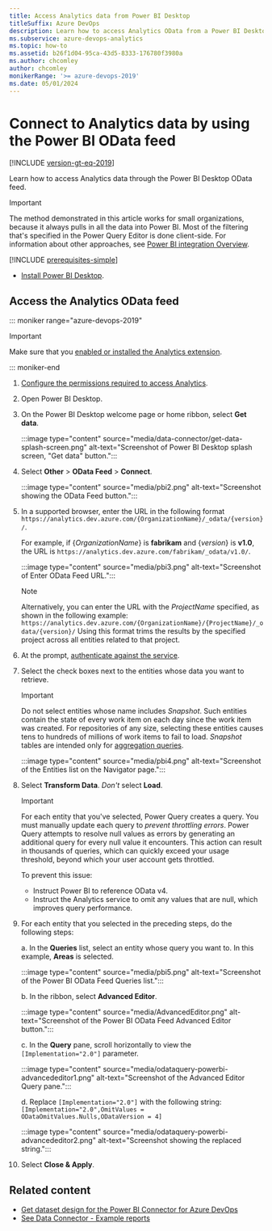 ```yaml
---
title: Access Analytics data from Power BI Desktop
titleSuffix: Azure DevOps
description: Learn how to access Analytics OData from a Power BI Desktop OData feed for Azure DevOps.  
ms.subservice: azure-devops-analytics
ms.topic: how-to
ms.assetid: b26f1d04-95ca-43d5-8333-176780f3980a  
ms.author: chcomley
author: chcomley
monikerRange: '>= azure-devops-2019'
ms.date: 05/01/2024
---
```


# Connect to Analytics data by using the Power BI OData feed

[!INCLUDE [version-gt-eq-2019](../../includes/version-gt-eq-2019.md)] 

Learn how to access Analytics data through the Power BI Desktop OData feed.

> [!IMPORTANT]  
> The method demonstrated in this article works for small organizations, because it always pulls in all the data into Power BI. Most of the filtering that's specified in the Power Query Editor is done client-side. For information about other approaches, see [Power BI integration Overview](overview.md). 

[!INCLUDE [prerequisites-simple](../includes/analytics-prerequisites-simple.md)]
- [Install Power BI Desktop](https://powerbi.microsoft.com/desktop).

## Access the Analytics OData feed

::: moniker range="azure-devops-2019"

> [!IMPORTANT]  
> Make sure that you [enabled or installed the Analytics extension](../dashboards/analytics-extension.md).  

::: moniker-end  

1. [Configure the permissions required to access Analytics](analytics-security.md).

2. Open Power BI Desktop.

3. On the Power BI Desktop welcome page or home ribbon, select **Get data**.

	:::image type="content" source="media/data-connector/get-data-splash-screen.png" alt-text="Screenshot of Power BI Desktop splash screen, "Get data" button."::: 

4. Select **Other** > **OData Feed** > **Connect**.  
    
    :::image type="content" source="media/pbi2.png" alt-text="Screenshot showing the OData Feed button."::: 

5. In a supported browser, enter the URL in the following format 
`https://analytics.dev.azure.com/{OrganizationName}/_odata/{version}/`.  

   For example, if {*OrganizationName*} is **fabrikam** and {*version*} is **v1.0**, the URL is `https://analytics.dev.azure.com/fabrikam/_odata/v1.0/`.

    :::image type="content" source="media/pbi3.png" alt-text="Screenshot of Enter OData Feed URL.":::

   > [!NOTE]  
   > Alternatively, you can enter the URL with the *ProjectName* specified, as shown in the following example:  
   >`https://analytics.dev.azure.com/{OrganizationName}/{ProjectName}/_odata/{version}/`
   >Using this format trims the results by the specified project across all entities related to that project.

6. At the prompt, [authenticate against the service](client-authentication-options.md).

7. Select the check boxes next to the entities whose data you want to retrieve.

	> [!IMPORTANT]  
	> Do not select entities whose name includes *Snapshot*. Such entities contain the state of every work item on each day since the work item was created. For repositories of any size, selecting these entities causes tens to hundreds of millions of work items to fail to load. *Snapshot* tables are intended only for [aggregation queries](../extend-analytics/odata-query-guidelines.md).

    :::image type="content" source="media/pbi4.png" alt-text="Screenshot of the Entities list on the Navigator page.":::

8. Select **Transform Data**. *Don't* select **Load**. 

   > [!IMPORTANT]
   > For each entity that you've selected, Power Query creates a query. You must manually update each query to *prevent throttling errors*. Power Query attempts to resolve null values as errors by generating an additional query for every null value it encounters. This action can result in thousands of queries, which can quickly exceed your usage threshold, beyond which your user account gets throttled.
   >   
   > To prevent this issue:  
   > - Instruct Power BI to reference OData v4.
   > - Instruct the Analytics service to omit any values that are null, which improves query performance.

9. For each entity that you selected in the preceding steps, do the following steps:

    a. In the **Queries** list, select an entity whose query you want to. In this example, **Areas** is selected.
    
    :::image type="content" source="media/pbi5.png" alt-text="Screenshot of the Power BI OData Feed Queries list.":::
    
    b. In the ribbon, select **Advanced Editor**.
    
    :::image type="content" source="media/AdvancedEditor.png" alt-text="Screenshot of the Power BI OData Feed Advanced Editor button.":::
    
    c. In the **Query** pane, scroll horizontally to view the `[Implementation="2.0"]` parameter.
    
    :::image type="content" source="media/odataquery-powerbi-advancededitor1.png" alt-text="Screenshot of the Advanced Editor Query pane.":::
    
    d. Replace `[Implementation="2.0"]` with the following string: `[Implementation="2.0",OmitValues = ODataOmitValues.Nulls,ODataVersion = 4]` 
    
    :::image type="content" source="media/odataquery-powerbi-advancededitor2.png" alt-text="Screenshot showing the replaced string.":::
    
10. Select **Close & Apply**. 

## Related content

- [Get dataset design for the Power BI Connector for Azure DevOps](data-connector-dataset.md)
- [See Data Connector - Example reports](data-connector-examples.md)
